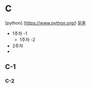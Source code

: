 # C
[python] (https://www.python.org/)
<u>밑줄</u>

  - 1주차 -1
    - 1주차 -2 
  - 2주차
  - 
  
## C-1
### C-2
